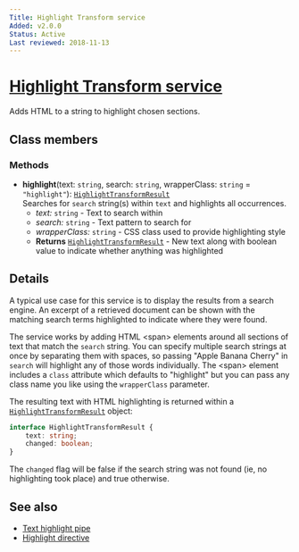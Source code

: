 ```yaml
---
Title: Highlight Transform service
Added: v2.0.0
Status: Active
Last reviewed: 2018-11-13
---
```


# [Highlight Transform service](../../../lib/core/services/highlight-transform.service.ts "Defined in highlight-transform.service.ts")

Adds HTML to a string to highlight chosen sections.

## Class members

### Methods

-   **highlight**(text: `string`, search: `string`, wrapperClass: `string` = `"highlight"`): [`HighlightTransformResult`](../../lib/core/services/highlight-transform.service.ts)<br/>
    Searches for `search` string(s) within `text` and highlights all occurrences.
    -   _text:_ `string`  - Text to search within
    -   _search:_ `string`  - Text pattern to search for
    -   _wrapperClass:_ `string`  - CSS class used to provide highlighting style
    -   **Returns** [`HighlightTransformResult`](../../lib/core/services/highlight-transform.service.ts) - New text along with boolean value to indicate whether anything was highlighted

## Details

A typical use case for this service is to display the results from a search engine.
An excerpt of a retrieved document can be shown with the matching search terms
highlighted to indicate where they were found.

The service works by adding HTML &lt;span> elements around all sections of text
that match the `search` string. You can specify multiple search strings at once by
separating them with spaces, so passing "Apple Banana Cherry" in `search` will
highlight any of those words individually. The &lt;span> element includes a
`class` attribute which defaults to "highlight" but you can pass any class name
you like using the `wrapperClass` parameter.

The resulting text with HTML highlighting is returned within a [`HighlightTransformResult`](../../lib/core/services/highlight-transform.service.ts)
object:

```ts
interface HighlightTransformResult {
    text: string;
    changed: boolean;
}
```

The `changed` flag will be false if the search string was not found (ie, no highlighting
took place) and true otherwise.

## See also

-   [Text highlight pipe](text-highlight.pipe.md)
-   [Highlight directive](highlight.directive.md)
